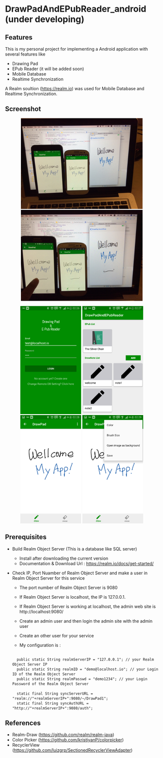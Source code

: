 # DrawPadAndEPubReader_android (under developing)

## Features

This is my personal project for implementing a Android application with several features like
- Drawing Pad
- EPub Reader (it will be added soon)
- Mobile Database
- Realtime Synchronization

A Realm soultion (https://realm.io) was used for Mobile Database and Realtime Synchronization. 

## Screenshot

<p align="center">
  <img src="screenshot/ApplicaionsCapture_1.jpg" width="400"/>
  <img src="screenshot/ApplicaionsCapture_2.jpg" width="400"/>
</p>
<p align="center">
  <img src="screenshot/Screenshot_1.png" width="200"/>
  <img src="screenshot/Screenshot_2.png" width="200"/>
  <img src="screenshot/Screenshot_3.png" width="200"/>
  <img src="screenshot/Screenshot_4.png" width="200"/>
</p>

## Prerequisites

- Build Realm Object Server (This is a database like SQL server) 
  * Install after downloading the current version 
  * Documentation & Download Url : https://realm.io/docs/get-started/

- Check IP, Port Nuamber of Realm Object Server and make a user in Realm Object Server for this service
  * The port number of Realm Object Server is 9080 
  * If Realm Object Server is localhost, the IP is 127.0.0.1.
  * If Realm Object Server is working at localhost, the admin web site is http://localhost:9080/
  * Create an admin user and then login the admin site with the admin user 
  * Create an other user for your service 
  
  * My configuration is :
  <pre><code>
    public static String realmServerIP = "127.0.0.1"; // your Realm Object Server IP
    public static String realmID = "demo@localhost.io"; // your Login ID of the Realm Object Server
    public static String realmPasswd = "demo1234"; // your Login Password of the Realm Object Server
    
    static final String syncServerURL = "realm://"+realmServerIP+":9080/~/DrawPad1";
    static final String syncAuthURL = "http://"+realmServerIP+":9080/auth";
  </code></pre>

## References

- Realm-Draw (https://github.com/realm/realm-java)
- Color Picker (https://github.com/kristiyanP/colorpicker)
- RecyclerView (https://github.com/luizgrp/SectionedRecyclerViewAdapter)
